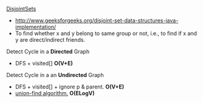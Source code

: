 [DisjointSets](http://acm.nudt.edu.cn/~twcourse/DisjointSets.html)
 * http://www.geeksforgeeks.org/disjoint-set-data-structures-java-implementation/
 * To find whether x and y belong to same group or not, i.e., to find if x and y are direct/indirect friends.

Detect Cycle in a **Directed** Graph
* DFS + visited[] **O(V+E)**

Detect Cycle in a an **Undirected** Graph
* DFS + visited[] + ignore p & parent. **O(V+E)**
* [union-find algorithm.](http://www.users.csbsju.edu/~lziegler/CS162/UnionFind.html)  **O(ELogV)**

